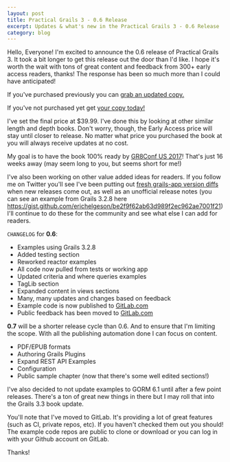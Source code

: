 ```yaml
---
layout: post
title: Practical Grails 3 - 0.6 Release
excerpt: Updates & what's new in the Practical Grails 3 - 0.6 Release
category: blog
---
```


Hello, Everyone! I'm excited to announce the 0.6 release of Practical Grails 3. It took a bit longer to get this release out the door than I'd like. I hope it's worth the wait with tons of great content and feedback from 300+ early access readers, thanks! The response has been so much more than I could have anticipated!

If you've purchased previously you can [grab an updated copy.](https://www.grails3book.com/resend.html)

If you've not purchased yet get [your copy today!](https://www.grails3book.com/early-access.html)

I've set the final price at $39.99. I've done this by looking at other similar length and depth books. Don't worry, though, the Early Access price will stay until closer to release. No matter what price you purchased the book at you will always receive updates at no cost.

My goal is to have the book 100% ready by [GR8Conf US 2017](http://gr8conf.us/)! That's just 16 weeks away (may seem long to you, but seems short for me!)

I've also been working on other value added ideas for readers. If you follow me on Twitter you'll see I've been putting out [fresh grails-app version diffs](https://github.com/erichelgeson/grails-versions) when new releases come out, as well as an unofficial release notes (you can see an example from Grails 3.2.8 here https://gist.github.com/erichelgeson/be2f9f62ab63d989f2ec962ae7001f21) I'll continue to do these for the community and see what else I can add for readers.

`CHANGELOG` for **0.6**:

* Examples using Grails 3.2.8
* Added testing section
* Reworked reactor examples
* All code now pulled from tests or working app
* Updated criteria and where queries examples
* TagLib section
* Expanded content in views sections
* Many, many updates and changes based on feedback
* Example code is now published to [GitLab.com](https://gitlab.com/grails-3-book/)
* Public feedback has been moved to [GitLab.com](ttps://gitlab.com/grails-3-book/feedback)

**0.7** will be a shorter release cycle than 0.6. And to ensure that I'm limiting the scope. With all the publishing automation done I can focus on content.

* PDF/EPUB formats
* Authoring Grails Plugins
* Expand REST API Examples
* Configuration
* Public sample chapter (now that there's some well edited sections!)

I've also decided to not update examples to GORM 6.1 until after a few point releases. There's a ton of great new things in there but I may roll that into the Grails 3.3 book update.

You'll note that I've moved to GitLab. It's providing a lot of great features (such as CI, private repos, etc). If you haven't checked them out you should! The example code repos are public to clone or download or you can log in with your Github account on GitLab.

Thanks!
